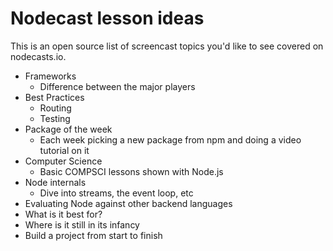 # Nodecast lesson ideas

This is an open source list of screencast topics you'd like to see covered on nodecasts.io.

+ Frameworks
  + Difference between the major players
+ Best Practices
  + Routing
  + Testing
+ Package of the week
  + Each week picking a new package from npm and doing a video tutorial on it
+ Computer Science
  + Basic COMPSCI lessons shown with Node.js
+ Node internals
  + Dive into streams, the event loop, etc
+ Evaluating Node against other backend languages
 + What is it best for?
 + Where is it still in its infancy
+ Build a project from start to finish

